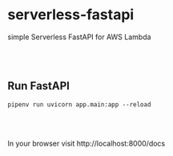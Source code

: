 # serverless-fastapi
simple Serverless FastAPI for AWS Lambda

<br/><br/>

## Run FastAPI
```
pipenv run uvicorn app.main:app --reload
```
<br/><br/>

In your browser visit http://localhost:8000/docs

